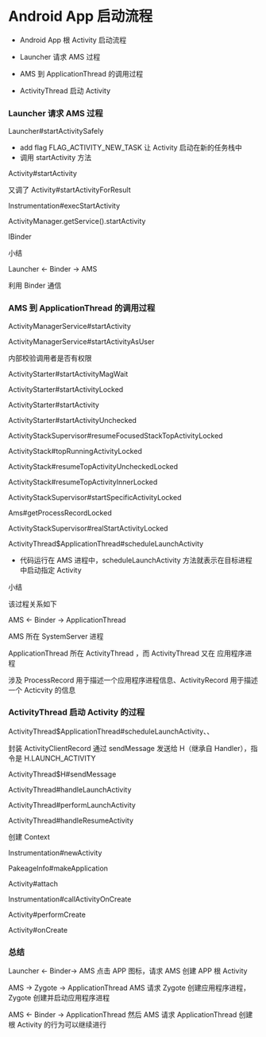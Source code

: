 # Android App 启动流程
- Android App 根 Activity 启动流程

- Launcher 请求 AMS 过程
- AMS 到 ApplicationThread 的调用过程
- ActivityThread 启动 Activity

### Launcher 请求 AMS 过程

Launcher#startActivitySafely

- add flag FLAG_ACTIVITY_NEW_TASK 让 Activity 启动在新的任务栈中
- 调用 startActivity 方法

Activity#startActivity

又调了 Activity#startActivityForResult

Instrumentation#execStartActivity

ActivityManager.getService().startActivity

IBinder

小结

Launcher <- Binder -> AMS 

利用 Binder 通信

### AMS 到 ApplicationThread 的调用过程

ActivityManagerService#startActivity

ActivityManagerService#startActivityAsUser

内部校验调用者是否有权限

ActivityStarter#startActivityMagWait

ActivityStarter#startActivityLocked

ActivityStarter#startActivity

ActivityStarter#startActivityUnchecked

ActivityStackSupervisor#resumeFocusedStackTopActivityLocked

ActivityStack#topRunningActivityLocked

ActivityStack#resumeTopActivityUncheckedLocked

ActivityStack#resumeTopActivityInnerLocked

ActivityStackSupervisor#startSpecificActivityLocked

Ams#getProcessRecordLocked

ActivityStackSupervisor#realStartActivityLocked

ActivityThread$ApplicationThread#scheduleLaunchActivity

- 代码运行在 AMS 进程中，scheduleLaunchActivity 方法就表示在目标进程中启动指定 Activity

小结 

该过程关系如下

AMS <- Binder -> ApplicationThread

AMS 所在 SystemServer 进程

ApplicationThread 所在 ActivityThread ，而 ActivityThread 又在 应用程序进程

涉及  ProcessRecord 用于描述一个应用程序进程信息、ActivityRecord 用于描述一个 Acticvity 的信息

### ActivityThread 启动 Activity 的过程

ActivityThread$ApplicationThread#scheduleLaunchActivity、、

封装 ActivityClientRecord 通过 sendMessage 发送给 H（继承自 Handler），指令是 H.LAUNCH_ACTIVITY

ActivityThread$H#sendMessage 

ActivityThread#handleLaunchActivity

ActivityThread#performLaunchActivity

ActivityThread#handleResumeActivity

创建 Context

Instrumentation#newActivity

PakeageInfo#makeApplication

Activity#attach

Instrumentation#callActivityOnCreate

Activity#performCreate

Activity#onCreate

### 总结

Launcher <- Binder-> AMS 点击 APP 图标，请求 AMS 创建 APP 根 Activity

AMS -> Zygote -> ApplicationThread AMS 请求 Zygote 创建应用程序进程，Zygote 创建并启动应用程序进程

AMS <- Binder -> ApplicationThread 然后 AMS 请求 ApplicationThread  创建根 Activity 的行为可以继续进行
